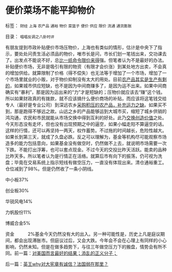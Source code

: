 # 便价菜场不能平抑物价

标签： `财经` `上海` `农产品` `通裕` `物价` `菜篮子` `便价` `供应` `限价` `流通` `通货膨胀` 

目录： `唱唱反调之八卦时评`

有朋友提到市政补贴便价市场压物价，上海也有类似的情形，估计是中央下了指示，要处处问责生活必须品的物价，唯市长是问，市长们划一笔钱出来，交功课去了。出发点不能说不好，总[比一纸命令限价来得](../../../2010/12/29/平均短缺原理：物价上涨不回落！.md)强。但笔者认为不是最好的办法。补贴便价市场，无非是吸引有限的物资（有限才会价涨）到某处地方出卖，不会真的增加供给。就算限制了价格（得不偿失）也无法等于增加了一个市场，增加了一个市场里就业的小贩，对于物价抑制没有太大的用处。目前[农产品其实是生产有剩的](../../../2010/11/16/农产品涨1%消费价格涨100%，农民收入不会提高.md)，如果城市供应短缺，也不是因为中间商赚多了，是因为运不出来。如果中间商确实有“暴利”，那是因为运出来的“力”才是短缺的；压物价就应该去“赚”这个钱。所以如果财政真的有拨款，就不应该搞什么便价商场的补贴，而应该将这笔钱交给专人（最好是专业公司）到深远农乡[采购积压的农产品，补充运力之缺](../../../2010/12/1/发改委知错能改,抓流通降物价将劳而有过.md)。如果买不到，那是跑得不够远之故。山远之乡的产品能够运到大城市买，缩短了城乡供销的鸿沟通，农民和市民就能从市场交换中得到互利的好处。此乃[交换创造价值](../../../2011/2/6/什么是价值？发展？和资本？交换创造价值！.md)之处。今天形态没有走坏，但也没有出现预期之中的逼空，如果小幅走阳不算逼空的话。这样的行情，还可以再坚持一两天，权作蓄势。不过拖的时间越长，危险性越大。如果长到第三天，就成了久盘必跌。反之可以理解为，基金等机构尽可能观察市场造多的能力包括意向，如果基金没有做空时，仍然做不上去，就说明市场需要一次下跌。不能打出浮筹，也可以套点现金。不过今天的交投比昨天活跃。能卖的品种比昨天多。所以笔者认为是行情正在活络。就算后市有向下的振荡，仍可视为洗盘；毕竟在交易系统上指示短线有做空压力，一直没有体现出来。清仓通裕重工。仓位减到了98%。但是仍然收了一条小阴线。

中小板37%

创业板30%

华锐风电14%

力帆股份11%

博威合金5%

资金　　　2%基金今天仍然没有大的出入。另一种可能性是，历史上凡是庭议期间，都会出现滞胀市。但庭议过后，又会大跌。今年会不会在心理上有同样的小心影响，仍然未知。但是在做多趋势下，与往三年做空压力下的搬盘，情势会有所不同。前一篇：[对美国而言最好的结果；添乱的正义分子；](../../../2011/3/8/对美国而言最好的结果；添乱的正义分子；.md)

后一篇：[英王why对大宪章有诚信？法国弱在那里？](../../../2011/3/9/英王why对大宪章有诚信？法国弱在那里？.md)